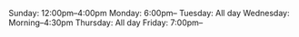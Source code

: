 Sunday: 12:00pm–4:00pm
Monday: 6:00pm–
Tuesday: All day
Wednesday: Morning–4:30pm
Thursday: All day
Friday: 7:00pm–
